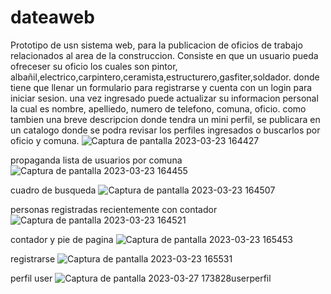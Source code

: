 
# dateaweb
Prototipo de usn sistema web, para la publicacion de oficios de trabajo relacionados al area de la construccion.
Consiste en que un usuario pueda ofreceser su oficio los cuales son
pintor, albañil,electrico,carpintero,ceramista,estructurero,gasfiter,soldador.
donde tiene que llenar un formulario para registrarse y cuenta con un login para iniciar sesion.
una vez ingresado puede actualizar su informacion personal la cual es nombre, apelliedo, numero de telefono, comuna, oficio. como tambien una breve descripcion 
donde tendra un mini perfil, se publicara en un catalogo donde se podra revisar los perfiles ingresados o buscarlos por oficio y comuna.
![Captura de pantalla 2023-03-23 164427](https://user-images.githubusercontent.com/102773023/227334281-c6a2f811-d0b5-4725-8f81-a553d5d7d80d.jpg)

propaganda lista de usuarios por comuna
![Captura de pantalla 2023-03-23 164455](https://user-images.githubusercontent.com/102773023/227335758-970b5c1b-9537-4bc9-ad28-d040d418dc84.jpg)


cuadro de busqueda
![Captura de pantalla 2023-03-23 164507](https://user-images.githubusercontent.com/102773023/227335801-8fcc6027-700a-4a41-86ef-07e36bb61ed7.jpg)

personas registradas recientemente con contador
![Captura de pantalla 2023-03-23 164521](https://user-images.githubusercontent.com/102773023/227335813-aa48a01c-aef0-40c0-a27d-396c040ce69e.jpg)


contador y pie de pagina
![Captura de pantalla 2023-03-23 165453](https://user-images.githubusercontent.com/102773023/227336099-fd9c7003-6fbe-49fe-8cd1-52c8adf201ee.jpg)


registrarse
![Captura de pantalla 2023-03-23 165531](https://user-images.githubusercontent.com/102773023/227336291-60e3f595-946e-4467-aa3d-50cd40ad7d95.jpg)


perfil user
![Captura de pantalla 2023-03-27 173828userperfil](https://user-images.githubusercontent.com/102773023/228061053-f459baea-e01c-4482-add7-02359cca5ef6.jpg)

